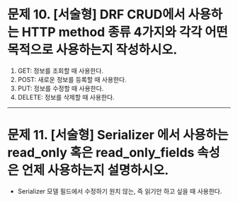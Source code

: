 # 문제 10. [서술형] DRF CRUD에서 사용하는 HTTP method 종류 4가지와 각각 어떤 목적으로 사용하는지 작성하시오.
1. GET: 정보를 조회할 때 사용한다.
2. POST: 새로운 정보를 등록할 때 사용한다. 
3. PUT: 정보를 수정할 때 사용한다.
4. DELETE: 정보를 삭제할 때 사용한다.


-----

# 문제 11. [서술형] Serializer 에서 사용하는 read_only 혹은 read_only_fields 속성은 언제 사용하는지 설명하시오.
- Serializer 모델 필드에서 수정하기 원치 않는, 즉 읽기만 하고 싶을 때 사용한다. 

